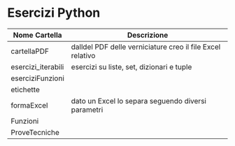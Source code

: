 # Esercizi Python

| Nome Cartella      | Descrizione                                                |
| ------------------ | ---------------------------------------------------------- |
| cartellaPDF        | dalldel PDF delle verniciature creo il file Excel relativo |
| esercizi_iterabili | esercizi su liste, set, dizionari e tuple                  |
| eserciziFunzioni   |                                                            |
| etichette          |                                                            |
| formaExcel         | dato un Excel lo separa seguendo diversi parametri         |
| Funzioni           |                                                            |
| ProveTecniche      |                                                            |

